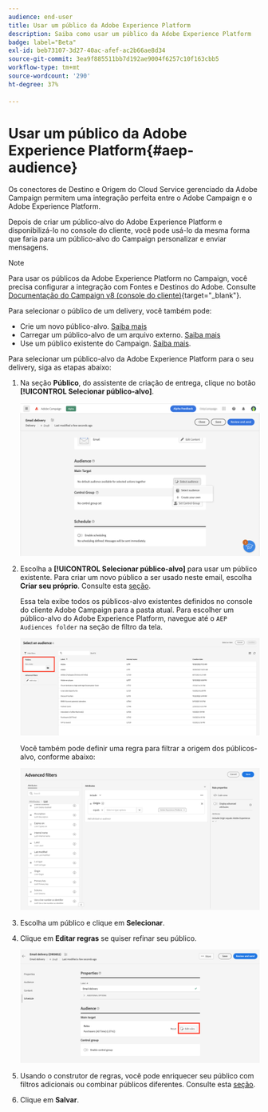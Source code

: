 ```yaml
---
audience: end-user
title: Usar um público da Adobe Experience Platform
description: Saiba como usar um público da Adobe Experience Platform
badge: label="Beta"
exl-id: beb73107-3d27-40ac-afef-ac2b66ae8d34
source-git-commit: 3ea9f885511bb7d192ae9004f6257c10f163cbb5
workflow-type: tm+mt
source-wordcount: '290'
ht-degree: 37%

---
```


# Usar um público da Adobe Experience Platform{#aep-audience}

Os conectores de Destino e Origem do Cloud Service gerenciado da Adobe Campaign permitem uma integração perfeita entre o Adobe Campaign e o Adobe Experience Platform.

Depois de criar um público-alvo do Adobe Experience Platform e disponibilizá-lo no console do cliente, você pode usá-lo da mesma forma que faria para um público-alvo do Campaign personalizar e enviar mensagens.

>[!NOTE]
>
>Para usar os públicos da Adobe Experience Platform no Campaign, você precisa configurar a integração com Fontes e Destinos do Adobe. Consulte [Documentação do Campaign v8 (console do cliente)](https://experienceleague.adobe.com/docs/campaign/campaign-v8/connect/ac-aep/ac-aep.html){target="_blank"}.

Para selecionar o público de um delivery, você também pode:

* Crie um novo público-alvo. [Saiba mais](segment-builder.md)
* Carregar um público-alvo de um arquivo externo. [Saiba mais](file-audience.md)
* Use um público existente do Campaign. [Saiba mais](add-audience.md).

Para selecionar um público-alvo da Adobe Experience Platform para o seu delivery, siga as etapas abaixo:

1. Na seção **Público**, do assistente de criação de entrega, clique no botão **[!UICONTROL Selecionar público-alvo]**.

   ![](assets/create-audience.png)

1. Escolha a **[!UICONTROL Selecionar público-alvo]** para usar um público existente. Para criar um novo público a ser usado neste email, escolha **Criar seu próprio**. Consulte esta [seção](segment-builder.md).

   Essa tela exibe todos os públicos-alvo existentes definidos no console do cliente Adobe Campaign para a pasta atual. Para escolher um público-alvo do Adobe Experience Platform, navegue até o `AEP Audiences folder` na seção de filtro da tela.

   ![](assets/select-audience-folder.png)

   Você também pode definir uma regra para filtrar a origem dos públicos-alvo, conforme abaixo:

   ![](assets/filter-on-aep-audience.png)

1. Escolha um público e clique em **Selecionar**.

1. Clique em **Editar regras** se quiser refinar seu público.

   ![](assets/refine-audience.png)

1. Usando o construtor de regras, você pode enriquecer seu público com filtros adicionais ou combinar públicos diferentes. Consulte esta [seção](segment-builder.md).

1. Clique em **Salvar**.
